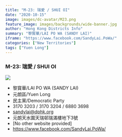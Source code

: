 ```yaml
---
title: "M-23: 瑞愛 / SHUI OI"
date: "2020-10-15"
image: images/dc-avatar/M23.png
feature_image: images/backgrounds/wide-banner.jpg
author: "Hong Kong Districts Info"
summary: "黎寳華/LAI PO WA (SANDY LAI)"
iframe: "https://www.facebook.com/SandyLai.PoWa/"
categories: ["New Territories"]
tags: ["Yuen Long"]
---
```


### M-23: 瑞愛 / SHUI OI  
![](/images/dc-avatar/M23.png)  

 - 黎寳華/LAI PO WA (SANDY LAI)  
 - 元朗區/Yuen Long  
 - 民主黨/Democratic Party  
 - 3170 3203 / 3170 3204 / 6880 3698  
 - sandylai@dphk.org  
 - 元朗天水圍天瑞邨瑞滿樓地下3號  
 - [No other website provided]  
 - https://www.facebook.com/SandyLai.PoWa/
